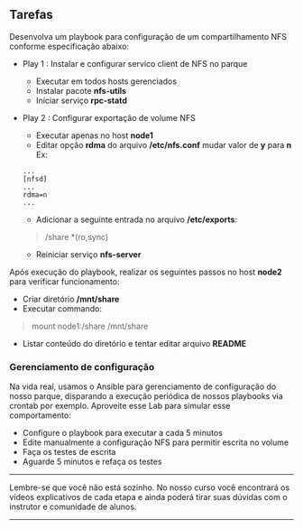 ## Tarefas

Desenvolva um playbook para configuração de um compartilhamento NFS conforme especificação abaixo:
- Play 1 : Instalar e configurar servico client de NFS no parque
    - Executar em todos hosts gerenciados
    - Instalar pacote **nfs-utils**
    - Iniciar serviço **rpc-statd**
- Play 2 : Configurar exportação de volume NFS
    - Executar apenas no host **node1**
    - Editar opção **rdma** do arquivo **/etc/nfs.conf** mudar valor de **y** para **n**
    Ex: 
    ```
    ...
    [nfsd]
    ...
    rdma=n
    ...
    ```

    - Adicionar a seguinte entrada no arquivo **/etc/exports**:
    > /share *(ro,sync)
    - Reiniciar serviço **nfs-server**

Após execução do playbook, realizar os seguintes passos no host **node2** para verificar funcionamento:
- Criar diretório **/mnt/share**
- Executar commando:
> mount node1:/share /mnt/share
- Listar conteúdo do diretório e tentar editar arquivo **README** 

### Gerenciamento de configuração
Na vida real, usamos o Ansible para gerenciamento de configuração do nosso parque, disparando a execução periódica de nossos playbooks via crontab por exemplo.
Aproveite esse Lab para simular esse comportamento:
- Configure o playbook para executar a cada 5 minutos
- Edite manualmente a configuração NFS para permitir escrita no volume
- Faça os testes de escrita
- Aguarde 5 minutos e refaça os testes

---

Lembre-se que você não está sozinho. No nosso curso você encontrará os vídeos explicativos de cada etapa e ainda poderá tirar suas dúvidas com o instrutor e comunidade de alunos.

---
